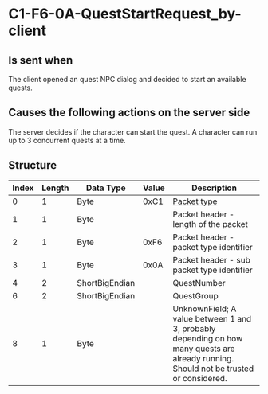 # C1-F6-0A-QuestStartRequest_by-client

## Is sent when

The client opened an quest NPC dialog and decided to start an available quests.

## Causes the following actions on the server side

The server decides if the character can start the quest. A character can run up to 3 concurrent quests at a time.

## Structure

| Index | Length | Data Type | Value | Description |
|-------|--------|-----------|-------|-------------|
| 0 | 1 |   Byte   | 0xC1  | [Packet type](PacketTypes.md) |
| 1 | 1 |    Byte   |      | Packet header - length of the packet |
| 2 | 1 |    Byte   | 0xF6  | Packet header - packet type identifier |
| 3 | 1 |    Byte   | 0x0A  | Packet header - sub packet type identifier |
| 4 | 2 | ShortBigEndian |  | QuestNumber |
| 6 | 2 | ShortBigEndian |  | QuestGroup |
| 8 | 1 | Byte |  | UnknownField; A value between 1 and 3, probably depending on how many quests are already running. Should not be trusted or considered. |